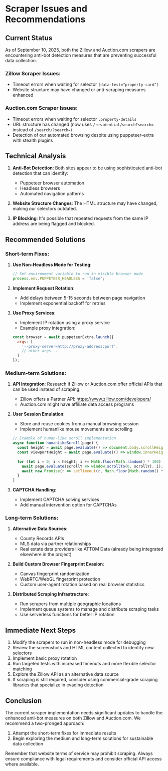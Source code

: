 # Scraper Issues and Recommendations

## Current Status

As of September 10, 2025, both the Zillow and Auction.com scrapers are encountering anti-bot detection measures that are preventing successful data collection.

### Zillow Scraper Issues:
- Timeout errors when waiting for selector `[data-test="property-card"]`
- Website structure may have changed or anti-scraping measures enhanced

### Auction.com Scraper Issues:
- Timeout errors when waiting for selector `.property-details`
- URL structure has changed (now uses `/residential/search?search=` instead of `/search/?search=`)
- Detection of our automated browsing despite using puppeteer-extra with stealth plugins

## Technical Analysis

1. **Anti-Bot Detection**: Both sites appear to be using sophisticated anti-bot detection that can identify:
   - Puppeteer browser automation
   - Headless browsers
   - Automated navigation patterns

2. **Website Structure Changes**: The HTML structure may have changed, making our selectors outdated.

3. **IP Blocking**: It's possible that repeated requests from the same IP address are being flagged and blocked.

## Recommended Solutions

### Short-term Fixes:

1. **Use Non-Headless Mode for Testing**:
   ```javascript
   // Set environment variable to run in visible browser mode
   process.env.PUPPETEER_HEADLESS = 'false';
   ```

2. **Implement Request Rotation**:
   - Add delays between 5-15 seconds between page navigation
   - Implement exponential backoff for retries

3. **Use Proxy Services**:
   - Implement IP rotation using a proxy service
   - Example proxy integration:
   ```javascript
   const browser = await puppeteerExtra.launch({
     args: [
       '--proxy-server=http://proxy-address:port',
       // other args...
     ]
   });
   ```

### Medium-term Solutions:

1. **API Integration**: Research if Zillow or Auction.com offer official APIs that can be used instead of scraping:
   - Zillow offers a Partner API: https://www.zillow.com/developers/
   - Auction.com might have affiliate data access programs

2. **User Session Emulation**:
   - Store and reuse cookies from a manual browsing session
   - Implement humanlike mouse movements and scrolling
   ```javascript
   // Example of human-like scroll implementation
   async function humanLikeScroll(page) {
     const height = await page.evaluate(() => document.body.scrollHeight);
     const viewportHeight = await page.evaluate(() => window.innerHeight);
     
     for (let i = 0; i < height; i += Math.floor(Math.random() * 100) + 50) {
       await page.evaluate(scrollY => window.scrollTo(0, scrollY), i);
       await new Promise(r => setTimeout(r, Math.floor(Math.random() * 300) + 100));
     }
   }
   ```

3. **CAPTCHA Handling**:
   - Implement CAPTCHA solving services
   - Add manual intervention option for CAPTCHAs

### Long-term Solutions:

1. **Alternative Data Sources**:
   - County Records APIs
   - MLS data via partner relationships
   - Real estate data providers like ATTOM Data (already being integrated elsewhere in the project)

2. **Build Custom Browser Fingerprint Evasion**:
   - Canvas fingerprint randomization
   - WebRTC/WebGL fingerprint protection
   - Custom user-agent rotation based on real browser statistics

3. **Distributed Scraping Infrastructure**:
   - Run scrapers from multiple geographic locations
   - Implement queue systems to manage and distribute scraping tasks
   - Use serverless functions for better IP rotation

## Immediate Next Steps

1. Modify the scrapers to run in non-headless mode for debugging
2. Review the screenshots and HTML content collected to identify new selectors
3. Implement basic proxy rotation
4. Run targeted tests with increased timeouts and more flexible selector matching
5. Explore the Zillow API as an alternative data source
6. If scraping is still required, consider using commercial-grade scraping libraries that specialize in evading detection

## Conclusion

The current scraper implementation needs significant updates to handle the enhanced anti-bot measures on both Zillow and Auction.com. We recommend a two-pronged approach:

1. Attempt the short-term fixes for immediate results
2. Begin exploring the medium and long-term solutions for sustainable data collection

Remember that website terms of service may prohibit scraping. Always ensure compliance with legal requirements and consider official API access where available.
